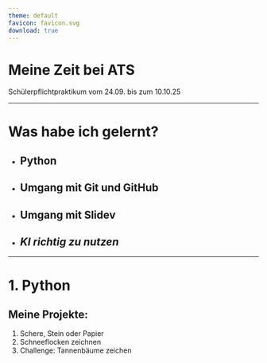 ```yaml
---
theme: default
favicon: favicon.svg
download: true
---
```


# Meine Zeit bei ATS
Schülerpflichtpraktikum vom 24.09. bis zum 10.10.25

---
# Was habe ich gelernt?
- ## Python
- ## Umgang mit Git und GitHub
- ## Umgang mit Slidev
- ## *KI richtig zu nutzen*

---
# 1. Python
## Meine Projekte:
1. Schere, Stein oder Papier
2. Schneeflocken zeichnen
3. Challenge: Tannenbäume zeichen
  
